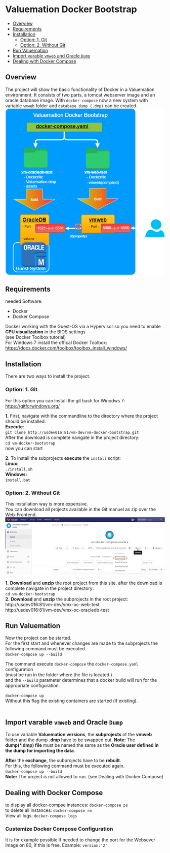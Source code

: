 Valuemation Docker Bootstrap 
============================


* [Overview](#overview)
* [Requirements](#requirements)
* [Installation](#installation)
    * [Option: 1. Git](#option-1-git)
    * [Option: 2. Without Git](#option-2-without-git)
* [Run Valuemation](#run-valuemation)
* [Import varable `vmweb` and Oracle `Dump`](#import-varable-vmweb-and-oracle-dump)
* [Dealing with Docker Compose](#dealing-with-docker-compose)
        
## Overview

The project will show the basic functionality of Docker in a Valuemation environment.
It consists of two parts, a tomcat webserver image and an oracle database image.
With `docker-compose` now a new system with variable `vmweb` folder and `database dump (.dmp)` can be created.</br>
![Alt text](/vm-docker-bootstrap.png?raw=true "vm-docker-bootstrap")
                
     

## Requirements
needed Software:
 - Docker
 - Docker Compose


Docker working with the Guest-OS via a Hypervisor so you need to enable **CPU visualization** in the BIOS settings </br> (see Docker Toolbox tutorial)</br>
For Windows 7 install the offical Docker Toolbox:
https://docs.docker.com/toolbox/toolbox_install_windows/


     
## Installation 



There are two ways to install the project.



### Option: 1. Git
For this option you can Install the git bash for Winodws 7:
https://gitforwindows.org/

**1.** First, navigate with the commandline to the directory where the project should be installed.<br />
**Execute**:<br />
``
git clone http://usdev016:81/vm-dev/vm-docker-bootstrap.git
``
<br />
After the download is complete navigate in the project directory:<br />
`cd vm-docker-bootstrap`<br />
now you can start 

**2.** To install the subprojects **execute** the `install` script:<br />
**Linux**:<br />
`./install.sh`<br />
**Windows:**<br />
`install.bat`
### Option: 2. Without Git<br />
This installation way is more expensive.<br />
You can download all projects available in the Git manuel as zip over the Web-Frontend. </br>
![Alt text](/vm-docker-compose-oracleGitLab.jpg?raw=true "vm-docker-bootstrap")

**1.** **Download** and **unzip** the root project from this site.
after the download is complete navigate in the project directory:<br />
`cd vm-docker-bootstrap`<br />
**2.** **Download** and **unzip** the subprojects in the root project:
</br>
http://usdev016:81/vm-dev/vmx-oc-web-test
</br>
http://usdev016:81/vm-dev/vmx-oc-oracledb-test


## Run Valuemation
Now the project can be started.<br />
For the first start and whenever changes are made to the subprojects the following command must be executed.<br />
`docker-compose up --build`<br />

The command execute `docker-compose` the `docker-compose.yaml` configuration <br />
(must be run in the folder where the file is located.) <br />
and the `--build` parameter determines that a docker build will run for the appropriate configuration. <br />

`docker-compose up` <br />
Without this flag the existing containers are started (if existing).
</br>
</br>

## Import varable `vmweb` and Oracle `Dump`

To use variable **Valuemation versions**, the **subprojects** of the **vmweb** folder and the dump **.dmp** have to be swapped out.
**Note:** The **dump(*.dmp) file** must be named the same as the **Oracle user defined in the dump for importing the data**.

**After** the **exchange**, the subprojects have to be **rebuilt**. </br>
For this, the following command must be executed again. </br>
`docker-compose up --build`<br />
**Note:** The project is not allowed to run. (see Dealing with Docker Compose)</br>
## Dealing with Docker Compose
to display all docker-compse instances: 
`docker-compose ps`</br>
to delete all instances: 
`docker-compose rm`</br>
View all logs: 
`docker-compose logs`</br>

### Custemize Docker Compose Configuration

It is for example possible if needed to change the port for the Websever Image on 80, if this is free.
Example:
`version:'2'`



